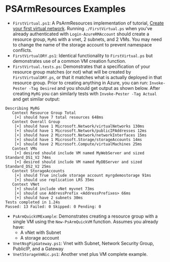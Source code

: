 # PSArmResources Examples

- `FirstVirtual.ps1`: A PsArmResources implementation of tutorial,
[Create your first virtual network](https://docs.microsoft.com/en-us/azure/virtual-network/virtual-network-get-started-vnet-subnet). Running `./FirstVirtual.ps` when you've already authenticated with `Login-AzureRMAccount` should create a resource group, `MyRG` with a vnet, 2 subnets, and 2 VMs. You may need to change the name of the storage account to prevent namespace conflicts.
- `FirstVirtualDRY.ps1`: Identical functionality to `FirstVirtual.ps` but demonstrates use of a common VM creation function.
- `FirstVirtual.tests.ps`: Demonstrates that a specification of your resource group matches (or not) what will be created by `FirstVirtualDRY.ps`, or that it matches what is actually deployed in that resource group. Prior to creating anything in Azure, you can run: `Invoke-Pester -Tag Desired` and you should get output as shown below. After creating `MyRG` you can similarly tests with `Invoke-Pester -Tag Actual` and get similar output:
```
Describing MyRG
   Context Resource Group Total
    [+] should have 7 total resources 648ms
   Context Overall Group
    [+] should have 1 Microsoft.Network/virtualNetworks 130ms
    [+] should have 1 Microsoft.Network/publicIPAddresses 12ms
    [+] should have 2 Microsoft.Network/networkInterfaces 15ms
    [+] should have 1 Microsoft.Storage/storageAccounts 14ms
    [+] should have 2 Microsoft.Compute/virtualMachines 25ms
   Context VMs
    [+] desired should include VM named MyWebServer and sized Standard_DS1_V2 74ms
    [+] desired should include VM named MyDBServer and sized Standard_DS2_V2 25ms
   Context StorageAccounts
    [+] should True include storage account myrgdemostorage 91ms
    [+] should use replication LRS 35ms
   Context VNet
    [+] should include vNet myvnet 73ms
    [+] should use AddressPrefix <AddressPrefixes> 66ms
    [+] should have 2 subnets 30ms
Tests completed in 1.24s
Passed: 13 Failed: 0 Skipped: 0 Pending: 0
```
- `PsArmQuickVMExample`: Demonstrates creating a resource group with a single VM using the `New-PsArmQuickVM` function. Assumes you already have:
    - A vNet with Subnet
    - A storage account
- `VnetNsgPipGateway.ps1`: Vnet with Subnet, Network Security Group, PublicIP, and a Gateway
- `VnetStorageVmNic.ps1`: Another vnet plus VM complete example.


